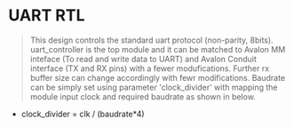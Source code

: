 # UART RTL
> This design controls the standard uart protocol (non-parity, 8bits). uart_controller is the top module and it can be matched to Avalon MM inteface (To read and write data to UART) and Avalon Conduit interface (TX and RX pins) with a fewer modufications. Further rx buffer size can change accordingly with fewr modifications. Baudrate can be simply set using parameter 'clock_divider' with mapping the module input clock and required baudrate as shown in below. 

* clock_divider = clk / (baudrate*4)
